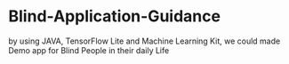 # Blind-Application-Guidance
by using JAVA, TensorFlow Lite and Machine Learning Kit, we could made Demo app for Blind People in their daily Life
